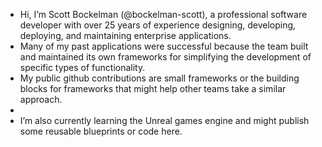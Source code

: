 - Hi, I’m Scott Bockelman (@bockelman-scott), a professional software developer with over 25 years of experience designing, developing, deploying, and maintaining enterprise applications.
- Many of my past applications were successful because the team built and maintained its own frameworks for simplifying the development of specific types of functionality.
- My public github contributions are small frameworks or the building blocks for frameworks that might help other teams take a similar approach.
-
- I’m also currently learning the Unreal games engine and might publish some reusable blueprints or code here.

<!---
bockelman-scott/bockelman-scott is a ✨ special ✨ repository because its `README.md` (this file) appears on your GitHub profile.
You can click the Preview link to take a look at your changes.
--->
